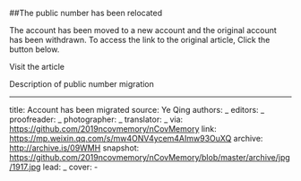 ##The public number has been relocated

The account has been moved to a new account and the original account has been withdrawn.
To access the link to the original article, Click the button below.

Visit the article

Description of public number migration


-------------
title: Account has been migrated
source: Ye Qing
authors: _
editors: _
proofreader: _
photographer: _
translator: _
via: https://github.com/2019ncovmemory/nCovMemory
link: https://mp.weixin.qq.com/s/mw4ONV4ycem4AImw93OuXQ
archive: http://archive.is/09WMH
snapshot: https://github.com/2019ncovmemory/nCovMemory/blob/master/archive/jpg/1917.jpg
lead: _
cover: -
